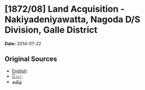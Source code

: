 # [1872/08] Land Acquisition - Nakiyadeniyawatta, Nagoda D/S Division, Galle District

**Date:** 2014-07-22

## Original Sources

- [English](https://documents.gov.lk/view/extra-gazettes/2014/7/1872-08_E.pdf)
- [සිංහල](https://documents.gov.lk/view/extra-gazettes/2014/7/1872-08_S.pdf)
- [தமிழ்](https://documents.gov.lk/view/extra-gazettes/2014/7/1872-08_T.pdf)
